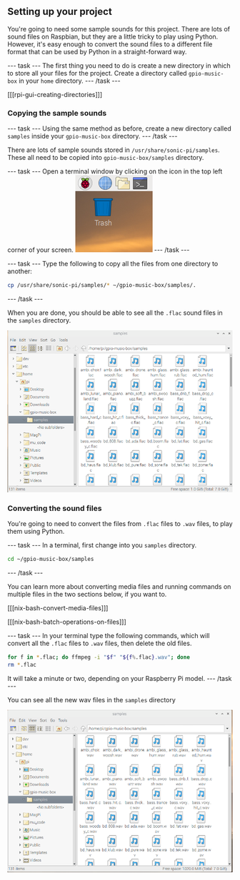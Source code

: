 ## Setting up your project

You're going to need some sample sounds for this project. There are lots of sound files on Raspbian, but they are a little tricky to play using Python. However, it's easy enough to convert the sound files to a different file format that can be used by Python in a straight-forward way.

--- task ---
The first thing you need to do is create a new directory in which to store all your files for the project. Create a directory called `gpio-music-box` in your `home` directory.
--- /task ---

[[[rpi-gui-creating-directories]]]

### Copying the sample sounds

--- task ---
Using the same method as before, create a new directory called `samples` inside your `gpio-music-box` directory.
--- /task ---

There are lots of sample sounds stored in `/usr/share/sonic-pi/samples`. These all need to be copied into `gpio-music-box/samples` directory.

--- task ---
Open a terminal window by clicking on the icon in the top left corner of your screen.
![terminal-open](images/terminal-open.png)
--- /task ---

--- task ---
Type the following to copy all the files from one directory to another:

```bash
cp /usr/share/sonic-pi/samples/* ~/gpio-music-box/samples/.
```
--- /task ---

When you are done, you should be able to see all the `.flac` sound files in the `samples` directory.

![samples-directory](images/samples-directory.png)


### Converting the sound files

You're going to need to convert the files from `.flac` files to `.wav` files, to play them using Python.

--- task ---
In a terminal, first change into you `samples` directory.

```bash
cd ~/gpio-music-box/samples
```
--- /task ---

You can learn more about converting media files and running commands on multiple files in the two sections below, if you want to.

[[[nix-bash-convert-media-files]]]

[[[nix-bash-batch-operations-on-files]]]

--- task ---
In your terminal type the following commands, which will convert all the `.flac` files to `.wav` files, then delete the old files.

```bash
for f in *.flac; do ffmpeg -i "$f" "${f%.flac}.wav"; done
rm *.flac
```

It will take a minute or two, depending on your Raspberry Pi model.
--- /task ---

You can see all the new wav files in the `samples` directory

![samples-directory-2](images/samples-directory-2.png)
